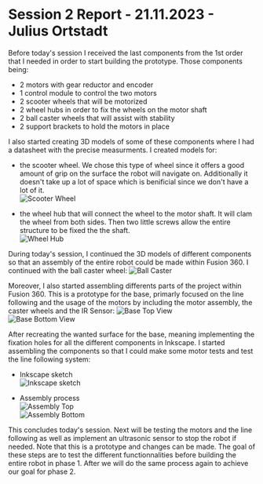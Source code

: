 # Session 2 Report - 21.11.2023 - Julius Ortstadt

Before today's session I received the last components from the 1st order that I needed in order to start building the prototype. Those components being:
- 2 motors with gear reductor and encoder
- 1 control module to control the two motors
- 2 scooter wheels that will be motorized
- 2 wheel hubs in order to fix the wheels on the motor shaft
- 2 ball caster wheels that will assist with stability
- 2 support brackets to hold the motors in place

I also started creating 3D models of some of these components where I had a datasheet with the precise measurments.
I created models for:
- the scooter wheel. We chose this type of wheel since it offers a good amount of grip on the surface the robot will navigate on. Additionally it doesn't take up a lot of space which is benificial since we don't have a lot of it.\
![Scooter Wheel](/Documentation/Session_Reports/Julius/Pictures/Session_2/Scooter_Wheel.png)

- the wheel hub that will connect the wheel to the motor shaft. It will clam the wheel from both sides. Then two little screws allow the entire structure to be fixed the the shaft.\
![Wheel Hub](/Documentation/Session_Reports/Julius/Pictures/Session_2/Wheel_Hub.png)


During today's session, I continued the 3D models of different components so that an assembly of the entire robot could be made within Fusion 360.
I continued with the ball caster wheel:
![Ball Caster](/Documentation/Session_Reports/Julius/Pictures/Session_2/Ball_Caster.png)

Moreover, I also started assembling differents parts of the project within Fusion 360.
This is a prototype for the base, primarly focused on the line following and the usage of the motors by including the motor assembly, the caster wheels and the IR Sensor:
![Base Top View](/Documentation/Session_Reports/Julius/Pictures/Session_2/Base_Top_View.png)\
![Base Bottom View](/Documentation/Session_Reports/Julius/Pictures/Session_2/Base_Bottom_View.png)

After recreating the wanted surface for the base, meaning implementing the fixation holes for all the different components in Inkscape. I started assembling the components so that I could make some motor tests and test the line following system:
- Inkscape sketch\
![Inkscape sketch](/Documentation/Session_Reports/Julius/Pictures/Session_2/Inkscape_Sketch.png)

- Assembly process\
![Assembly Top](/Documentation/Session_Reports/Julius/Pictures/Session_2/Assembly_Top.jpg)\
![Assembly Bottom](/Documentation/Session_Reports/Julius/Pictures/Session_2/Assembly_Bottom.jpg)


This concludes today's session. Next will be testing the motors and the line following as well as implement an ultrasonic sensor to stop the robot if needed.
Note that this is a prototype and changes can be made. The goal of these steps are to test the different functionnalities before building the entire robot in phase 1. After we will do the same process again to achieve our goal for phase 2.
